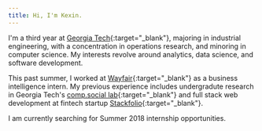 ```yaml
---
title: Hi, I'm Kexin.
---
```

I'm a third year at [Georgia Tech](http://www.gatech.edu/){:target="_blank"}, majoring in industrial engineering, with a concentration in operations research, and minoring in computer science. My interests revolve around analytics, data science, and software development.

This past summer, I worked at [Wayfair](https://www.wayfair.com/){:target="_blank"} as a business intelligence intern. My previous experience includes undergradute research in Georgia Tech's [comp.social lab](http://comp.social.gatech.edu/){:target="_blank"} and full stack web development at fintech startup [Stackfolio](http://home.stackfolio.com/){:target="_blank"}. 

I am currently searching for Summer 2018 internship opportunities.